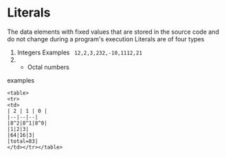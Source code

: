 # Literals
 The data elements with fixed values that are stored in the source code and do not change during a program's execution 
 Literals are of four types
 1. Integers
 Examples
 ``` 12,2,3,232,-10,1112,21```
 1. - Octal numbers 

examples  
```
<table>
<tr>
<td>
| 2 | 1 | 0 |  
|--|--|--|
|8^2|8^1|8^0|
|1|2|3|
|64|16|3|
|total=83|
</td></tr></table>
```